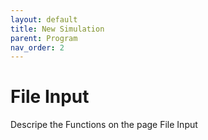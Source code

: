 ```yaml
---
layout: default
title: New Simulation
parent: Program
nav_order: 2
---
```


# File Input

Descripe the Functions on the page File Input
